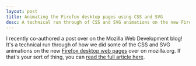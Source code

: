 ```yaml
---
layout: post
title: Animating the Firefox desktop pages using CSS and SVG
desc: A technical run through of CSS and SVG animations on the new Firefox desktop web pages
---
```


I recently co-authored a post over on the Mozilla Web Development blog! It's a technical run through of how we did some of the CSS and SVG animations on the new [Firefox desktop web pages](https://www.mozilla.org/firefox/desktop) over on mozilla.org. If that's your sort of thing, you can [read the full article here](https://blog.mozilla.org/webdev/2014/08/14/animating-firefox-desktop/).
